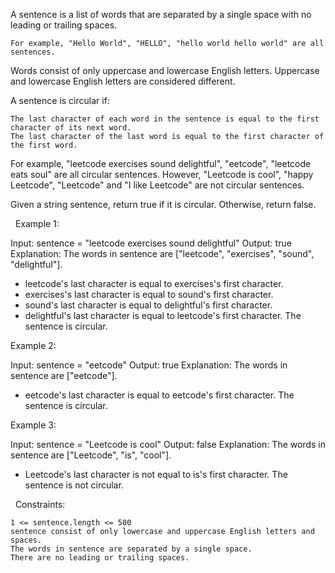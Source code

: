 A sentence is a list of words that are separated by a single space with no leading or trailing spaces.


	For example, "Hello World", "HELLO", "hello world hello world" are all sentences.


Words consist of only uppercase and lowercase English letters. Uppercase and lowercase English letters are considered different.

A sentence is circular if:


	The last character of each word in the sentence is equal to the first character of its next word.
	The last character of the last word is equal to the first character of the first word.


For example, "leetcode exercises sound delightful", "eetcode", "leetcode eats soul" are all circular sentences. However, "Leetcode is cool", "happy Leetcode", "Leetcode" and "I like Leetcode" are not circular sentences.

Given a string sentence, return true if it is circular. Otherwise, return false.

 
Example 1:

Input: sentence = "leetcode exercises sound delightful"
Output: true
Explanation: The words in sentence are ["leetcode", "exercises", "sound", "delightful"].
- leetcode's last character is equal to exercises's first character.
- exercises's last character is equal to sound's first character.
- sound's last character is equal to delightful's first character.
- delightful's last character is equal to leetcode's first character.
The sentence is circular.

Example 2:

Input: sentence = "eetcode"
Output: true
Explanation: The words in sentence are ["eetcode"].
- eetcode's last character is equal to eetcode's first character.
The sentence is circular.

Example 3:

Input: sentence = "Leetcode is cool"
Output: false
Explanation: The words in sentence are ["Leetcode", "is", "cool"].
- Leetcode's last character is not equal to is's first character.
The sentence is not circular.

 
Constraints:


	1 <= sentence.length <= 500
	sentence consist of only lowercase and uppercase English letters and spaces.
	The words in sentence are separated by a single space.
	There are no leading or trailing spaces.

